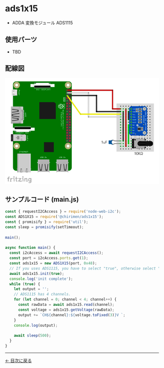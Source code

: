 # ads1x15

- ADDA 変換モジュール ADS1115

## 使用パーツ

- TBD

## 配線図

![配線図](./images/ads1x15/schematic.png 'schematic')

## サンプルコード (main.js)

```javascript
const { requestI2CAccess } = require('node-web-i2c');
const ADS1X15 = require('@chirimen/ads1x15');
const { promisify } = require('util');
const sleep = promisify(setTimeout);

main();

async function main() {
  const i2cAccess = await requestI2CAccess();
  const port = i2cAccess.ports.get(1);
  const ads1x15 = new ADS1X15(port, 0x48);
  // If you uses ADS1115, you have to select "true", otherwise select "false".
  await ads1x15.init(true);
  console.log('init complete');
  while (true) {
    let output = '';
    // ADS1115 has 4 channels.
    for (let channel = 0; channel < 4; channel++) {
      const rawData = await ads1x15.read(channel);
      const voltage = ads1x15.getVoltage(rawData);
      output += `CH${channel}:${voltage.toFixed(3)}V `;
    }
    console.log(output);

    await sleep(500);
  }
}
```

---

[← 目次に戻る](./index.md)
